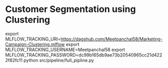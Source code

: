 # Customer Segmentation using Clustering

export MLFLOW_TRACKING_URI=https://dagshub.com/Meetpanchal58/Marketing-Campaign-Clustering.mlflow
export MLFLOW_TRACKING_USERNAME=Meetpanchal58
export MLFLOW_TRACKING_PASSWORD=dc99b165db9ae73b20540965cc21d4222f82fc11
python src/pipeline/full_pipline.py